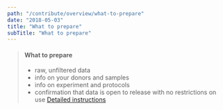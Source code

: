 ```yaml
---
path: "/contribute/overview/what-to-prepare"
date: "2018-05-03"
title: "What to prepare"
subTitle: "What to prepare"
---
```


> #### What to prepare
> * raw, unfiltered data
> * info on your donors and samples
> * info on experiment and protocols
> * confirmation that data is open to release with no restrictions on use
> [Detailed instructions](/contribute/overview/overview)
